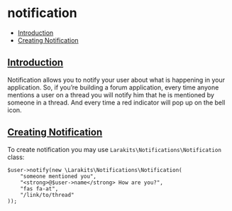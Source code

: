# notification
* [Introduction](#introduction)
* [Creating Notification](#creating-notification)

## [Introduction](#introduction)
Notification allows you to notify your user about what is happening in your application. So, if you’re building a forum application, every time anyone mentions a user on a thread you will notify him that he is mentioned by someone in a thread. And every time a red indicator will pop up on the bell icon.

## [Creating Notification](#creating-notification)
To create notification you may use `Larakits\Notifications\Notification` class:

```
$user->notify(new \Larakits\Notifications\Notification(
    "someone mentioned you",
    "<strong>@$user->name</strong> How are you?",
    "fas fa-at",
    "/link/to/thread"
));
```